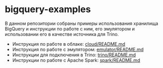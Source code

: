 # bigquery-examples

В данном репозитории собраны примеры использования хранилища BigQuery и инструкции по работе с ним, его эмулятором и
использовании его в качестве источника для Trino.

- Инструкция по работе в облаке: [cloud/README.md](cloud/README.md)
- Инструкция по работе с эмулятором: [emulator/README.md](emulator/README.md)
- Инструкции для подключения в Trino: [trino/README.md](trino/README.md)
- Инструкции по работе с Apache Spark: [spark/README.md](spark/README.md)